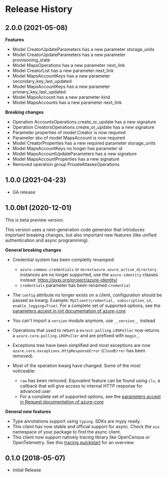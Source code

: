 # Release History

## 2.0.0 (2021-05-08)

**Features**

  - Model CreatorUpdateParameters has a new parameter storage_units
  - Model CreatorUpdateParameters has a new parameter provisioning_state
  - Model MapsOperations has a new parameter next_link
  - Model CreatorList has a new parameter next_link
  - Model MapsAccountKeys has a new parameter secondary_key_last_updated
  - Model MapsAccountKeys has a new parameter primary_key_last_updated
  - Model MapsAccount has a new parameter kind
  - Model MapsAccounts has a new parameter next_link

**Breaking changes**

  - Operation AccountsOperations.create_or_update has a new signature
  - Operation CreatorsOperations.create_or_update has a new signature
  - Parameter properties of model Creator is now required
  - Parameter sku of model MapsAccount is now required
  - Model CreatorProperties has a new required parameter storage_units
  - Model MapsAccountKeys no longer has parameter id
  - Model MapsAccountUpdateParameters has a new signature
  - Model MapsAccountProperties has a new signature
  - Removed operation group PrivateAtlasesOperations

## 1.0.0 (2021-04-23)

- GA release

## 1.0.0b1 (2020-12-01)

This is beta preview version.

This version uses a next-generation code generator that introduces important breaking changes, but also important new features (like unified authentication and async programming).

**General breaking changes**

- Credential system has been completly revamped:

  - `azure.common.credentials` or `msrestazure.azure_active_directory` instances are no longer supported, use the `azure-identity` classes instead: https://pypi.org/project/azure-identity/
  - `credentials` parameter has been renamed `credential`

- The `config` attribute no longer exists on a client, configuration should be passed as kwarg. Example: `MyClient(credential, subscription_id, enable_logging=True)`. For a complete set of
  supported options, see the [parameters accept in init documentation of azure-core](https://github.com/Azure/azure-sdk-for-python/blob/master/sdk/core/azure-core/CLIENT_LIBRARY_DEVELOPER.md#available-policies)
- You can't import a `version` module anymore, use `__version__` instead
- Operations that used to return a `msrest.polling.LROPoller` now returns a `azure.core.polling.LROPoller` and are prefixed with `begin_`.
- Exceptions tree have been simplified and most exceptions are now `azure.core.exceptions.HttpResponseError` (`CloudError` has been removed).
- Most of the operation kwarg have changed. Some of the most noticeable:

  - `raw` has been removed. Equivalent feature can be found using `cls`, a callback that will give access to internal HTTP response for advanced user
  - For a complete set of
  supported options, see the [parameters accept in Request documentation of azure-core](https://github.com/Azure/azure-sdk-for-python/blob/master/sdk/core/azure-core/CLIENT_LIBRARY_DEVELOPER.md#available-policies)

**General new features**

- Type annotations support using `typing`. SDKs are mypy ready.
- This client has now stable and official support for async. Check the `aio` namespace of your package to find the async client.
- This client now support natively tracing library like OpenCensus or OpenTelemetry. See this [tracing quickstart](https://github.com/Azure/azure-sdk-for-python/tree/master/sdk/core/azure-core-tracing-opentelemetry) for an overview.

## 0.1.0 (2018-05-07)

  - Initial Release
